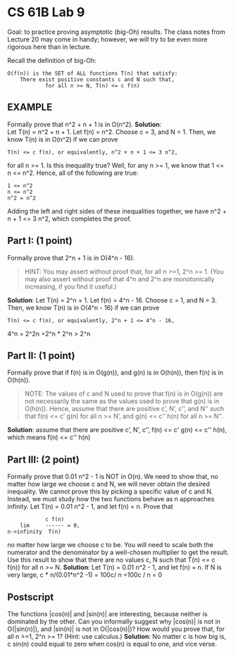 # CS 61B Lab 9
Goal: to practice proving asymptotic (big-Oh) results. The class notes from Lecture 20 may come in handy; however, we will try to be even more rigorous here than in lecture.

Recall the definition of big-Oh:

    O(f(n)) is the SET of ALL functions T(n) that satisfy: 
        There exist positive constants c and N such that, 
    		    for all n >= N, T(n) <= c f(n)

EXAMPLE 
------------------  
Formally prove that n^2 + n + 1 is in O(n^2).
**Solution**:  
Let T(n) = n^2 + n + 1. Let f(n) = n^2.
Choose c = 3, and N = 1. Then, we know T(n) is in O(n^2) if we can prove 

    T(n) <= c f(n), or equivalently, n^2 + n + 1 <= 3 n^2,

for all n >= 1.  Is this inequality true? Well, for any n >= 1, we know that 
1 <= n <= n^2. 
 Hence, all of the following are true:

    1 <= n^2
    n <= n^2 
    n^2 = n^2

Adding the left and right sides of these inequalities together, we have n^2 + n + 1 <= 3 n^2, which completes the proof.

Part I: (1 point)  
------------------  
Formally prove that 2^n + 1 is in O(4^n - 16).

>HINT: You may assert without proof that, for all n >=1, 2^n >= 1. (You may also assert without proof that 4^n and 2^n are monotonically increasing, if you find it useful.)

**Solution**: 
Let T(n) = 2^n + 1. Let f(n) = 4^n - 16.
Choose c = 1, and N = 3. Then, we know T(n) is in O(4^n - 16) if we can prove

```
T(n) <= c f(n), or equivalently, 2^n + 1 <= 4^n - 16,
```
4^n = 2^2n =2^n * 2^n > 2^n

Part II: (1 point)  
-------------------  
Formally prove that if f(n) is in O(g(n)), and g(n) is in O(h(n)), then f(n) is in O(h(n)).

>NOTE: The values of c and N used to prove that f(n) is in O(g(n)) are  
not necessarily the same as the values used to prove that g(n) is in O(h(n)). Hence, assume that there are positive c’, N’, c’’, and N’’ such that 
f(n) <= c’ g(n) for all n >= N’, and 
g(n) <= c’’ h(n) for all n >= N’’.

**Solution**: 
assume that there are positive c’, N’, c’’,
f(n) <= c' g(n) <= c'' h(n), which means f(n) <= c'' h(n)

Part III: (2 point)  
-------------------  
Formally prove that 0.01 n^2 - 1  is NOT in  O\(n\).
We need to show that, no matter how large we choose c and N, we will never obtain the desired inequality.  We cannot prove this by picking a specific value of c and N.  Instead, we must study how the two functions behave as n approaches infinity.
Let T\(n\) = 0.01 n^2 - 1, and let f\(n\) = n.  Prove that 

                c f(n)
        lim     ------ = 0,
    n->infinity  T(n)

no matter how large we choose c to be.  You will need to scale both the numerator and the denominator by a well-chosen multiplier to get the result. 
Use this result to show that there are no values c, N such that T\(n\) <= c f\(n\)) for all n >= N.
**Solution**: 
Let T\(n\) = 0.01 n^2 - 1, and let f\(n\) = n.
If N is very large, c * n/(0.01*n^2 -1) = 100c/ n =100c / n = 0

Postscript  
----------  
The functions |cos(n)| and |sin(n)| are interesting, because neither is dominated by the other. Can you informally suggest why |cos(n)| is not in O(|sin(n)|), and |sin\(n\)| is not in O\(|cos\(n\)|\)?
How would you prove that, for all n >=1, 2^n >= 1? (Hint: use calculus.)
**Solution**:
No matter c is how big is, c sin(n) could equal to zero when cos(n) is equal to one, and vice verse.